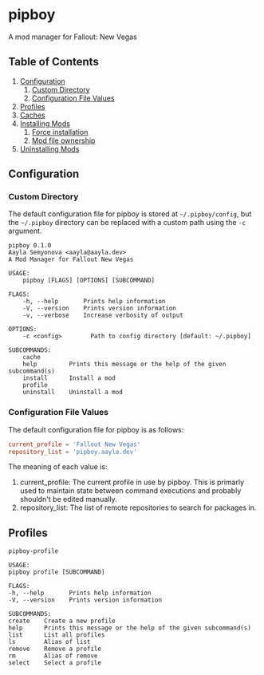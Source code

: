 # pipboy
A mod manager for Fallout: New Vegas

## Table of Contents

1. [Configuration](#configuration)
   1. [Custom Directory](#custom-directory)
   2. [Configuration File Values](#configuration-file-values)
2. [Profiles](#profiles)
3. [Caches](#caches)
4. [Installing Mods](#installing-mods)
   1. [Force installation](#force-installation)
   2. [Mod file ownership](#mod-file-ownership)
5. [Uninstalling Mods](#uninstalling-mods)

## Configuration

### Custom Directory

The default configuration file for pipboy is stored at `~/.pipboy/config`, but the `~/.pipboy` directory can be replaced with a custom path using the `-c` argument.
```
pipboy 0.1.0
Aayla Semyonova <aayla@aayla.dev>
A Mod Manager for Fallout New Vegas

USAGE:
    pipboy [FLAGS] [OPTIONS] [SUBCOMMAND]

FLAGS:
    -h, --help       Prints help information
    -V, --version    Prints version information
    -v, --verbose    Increase verbosity of output

OPTIONS:
    -c <config>        Path to config directory [default: ~/.pipboy]

SUBCOMMANDS:
    cache        
    help         Prints this message or the help of the given subcommand(s)
    install      Install a mod
    profile      
    uninstall    Uninstall a mod
```
### Configuration File Values

The default configuration file for pipboy is as follows:
```conf
current_profile = 'Fallout New Vegas'
repository_list = 'pipboy.aayla.dev'
```
The meaning of each value is:
1. current_profile: The current profile in use by pipboy. This is primarly used to maintain state between command executions and probably shouldn't be edited manually.
2. repository_list: The list of remote repositories to search for packages in.

## Profiles
```
pipboy-profile 

USAGE:
pipboy profile [SUBCOMMAND]

FLAGS:
-h, --help       Prints help information
-V, --version    Prints version information

SUBCOMMANDS:
create    Create a new profile
help      Prints this message or the help of the given subcommand(s)
list      List all profiles
ls        Alias of list
remove    Remove a profile
rm        Alias of remove
select    Select a profile
```